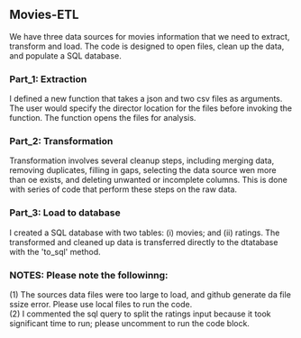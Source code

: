 ## Movies-ETL  
We have three data sources for movies information that we need to extract, transform and load. The code is designed to open files, clean up the data, and populate a SQL database.

### Part_1: Extraction  
I defined a new function that takes a json and two csv files as arguments. The user would specify the director location for the files before invoking the function. The function opens the files for analysis.  

### Part_2: Transformation  
Transformation involves several cleanup steps, including merging data, removing duplicates, filling in gaps, selecting the data source wen more than oe exists, and deleting unwanted or incomplete columns. This is done with series of code that perform these steps on the raw data.  

### Part_3: Load to database
I created a SQL database with two tables: (i) movies; and (ii) ratings. The transformed and cleaned up data is transferred directly to the dtatabase with the 'to_sql' method.  

### NOTES: Please note the followinng:
(1) The sources data files were too large to load, and github generate da file ssize error. Please use local files to run the code.  
(2) I commented the sql query to split the ratings input because it took significant time to run; please uncomment to run the code block.  
